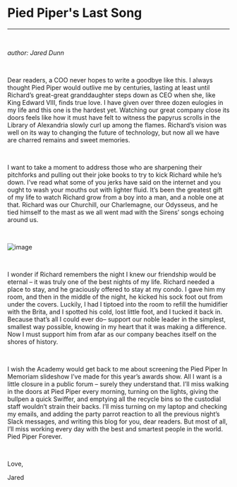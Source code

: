# Pied Piper's Last Song
---
&nbsp;

*author: Jared Dunn*

&nbsp;

Dear readers, a COO never hopes to write a goodbye like this. I always thought Pied Piper would outlive me by centuries, lasting at least until Richard’s great-great granddaughter steps down as CEO when she, like King Edward VIII, finds true love. I have given over three dozen eulogies in my life and this one is the hardest yet. Watching our great company close its doors feels like how it must have felt to witness the papyrus scrolls in the Library of Alexandria slowly curl up among the flames. Richard’s vision was well on its way to changing the future of technology, but now all we have are charred remains and sweet memories.

&nbsp;

I want to take a moment to address those who are sharpening their pitchforks and pulling out their joke books to try to kick Richard while he’s down. I’ve read what some of you jerks have said on the internet and you ought to wash your mouths out with lighter fluid. It’s been the greatest gift of my life to watch Richard grow from a boy into a man, and a noble one at that. Richard was our Churchill, our Charlemagne, our Odysseus, and he tied himself to the mast as we all went mad with the Sirens’ songs echoing around us.

&nbsp;

![image](/images/news/lastsong.jpg)

&nbsp;

I wonder if Richard remembers the night I knew our friendship would be eternal – it was truly one of the best nights of my life. Richard needed a place to stay, and he graciously offered to stay at my condo. I gave him my room, and then in the middle of the night, he kicked his sock foot out from under the covers. Luckily, I had I tiptoed into the room to refill the humidifier with the Brita, and I spotted his cold, lost little foot, and I tucked it back in. Because that’s all I could ever do– support our noble leader in the simplest, smallest way possible, knowing in my heart that it was making a difference. Now I must support him from afar as our company beaches itself on the shores of history.

&nbsp;

I wish the Academy would get back to me about screening the Pied Piper In Memoriam slideshow I’ve made for this year’s awards show. All I want is a little closure in a public forum – surely they understand that. I’ll miss walking in the doors at Pied Piper every morning, turning on the lights, giving the bullpen a quick Swiffer, and emptying all the recycle bins so the custodial staff wouldn’t strain their backs. I’ll miss turning on my laptop and checking my emails, and adding the party parrot reaction to all the previous night’s Slack messages, and writing this blog for you, dear readers. But most of all, I’ll miss working every day with the best and smartest people in the world. Pied Piper Forever.

&nbsp;

Love,
&nbsp;

Jared
